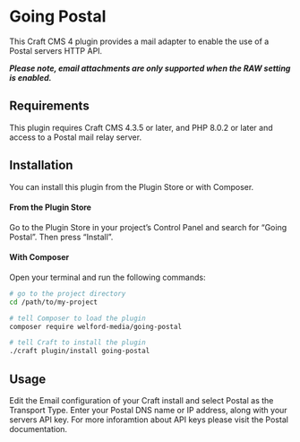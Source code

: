 # Going Postal

This Craft CMS 4 plugin provides a mail adapter to enable the use of a Postal servers HTTP API.

***Please note, email attachments are only supported when the RAW setting is enabled.***

## Requirements

This plugin requires Craft CMS 4.3.5 or later, and PHP 8.0.2 or later and access to a Postal mail relay server.

## Installation

You can install this plugin from the Plugin Store or with Composer.

#### From the Plugin Store

Go to the Plugin Store in your project’s Control Panel and search for “Going Postal”. Then press “Install”.

#### With Composer

Open your terminal and run the following commands:

```bash
# go to the project directory
cd /path/to/my-project

# tell Composer to load the plugin
composer require welford-media/going-postal

# tell Craft to install the plugin
./craft plugin/install going-postal
```

## Usage

Edit the Email configuration of your Craft install and select Postal as the Transport Type. Enter your Postal DNS name or IP address, along with your servers API key. For more inforamtion about API keys please visit the Postal documentation.